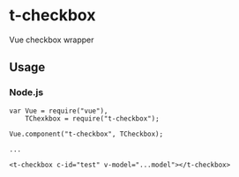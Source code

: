 # t-checkbox
Vue checkbox wrapper

## Usage

### Node.js

```
var Vue = require("vue"),
    TChexkbox = require("t-checkbox");

Vue.component("t-checkbox", TCheckbox);

...

<t-checkbox c-id="test" v-model="...model"></t-checkbox>
```

